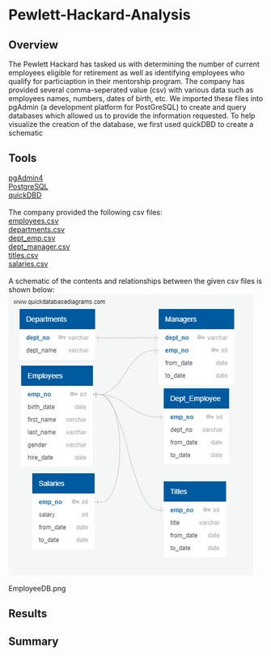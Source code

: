 # Pewlett-Hackard-Analysis
## Overview
The Pewlett Hackard has tasked us with determining the number of current employees eligible for retirement as well as identifying employees who qualify for particiaption in their mentorship program. The company has provided several comma-seperated value (csv) with various data such as employees names, numbers, dates of birth, etc. We imported these files into pgAdmin (a development platform for PostGreSQL) to create and query databases which allowed us to provide the information requested. To help visualize the creation of the database, we first used quickDBD to create a schematic<br />
## Tools
[pgAdmin4](pgadmin.org)<br />
[PostgreSQL](www.postgresql.org)<br />
[quickDBD](https://www.quickdatabasediagrams.com/)<br />
<br />
The company provided the following csv files:<br />
[employees.csv](./Data/employees.csv)<br />
[departments.csv](./Data/departments.csv)<br />
[dept_emp.csv](./Data/dept_emp.csv)<br />
[dept_manager.csv](./Data/dept_manager.csv)<br />
[titles.csv](./Data/titles.csv)<br />
[salaries.csv](./Data/salaries.csv)<br />
<br />
A schematic of the contents and relationships between the given csv files is shown below:
![[Database Schematic](EmployeeDB.png)](EmployeeDB.png)

EmployeeDB.png

## Results


## Summary